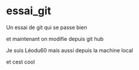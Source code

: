 # essai_git
Un essai de git qui se passe bien


et maintenant on modifie depuis git hub

Je suis Léodu60
mais aussi depuis la machine local

et cest cool
